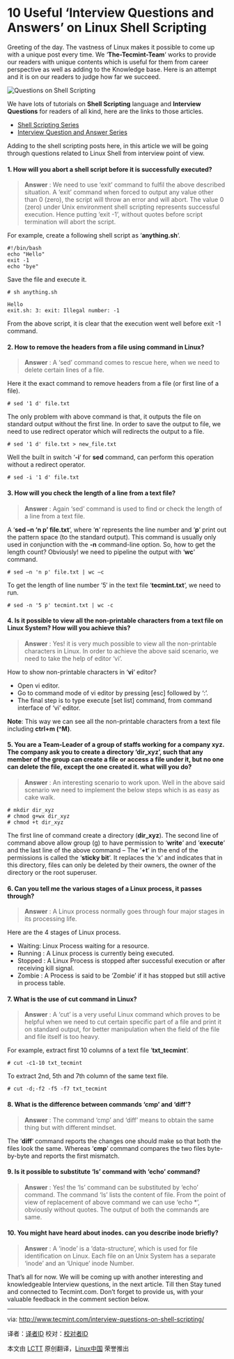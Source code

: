 10 Useful ‘Interview Questions and Answers’ on Linux Shell Scripting
================================================================================
Greeting of the day. The vastness of Linux makes it possible to come up with a unique post every time. We ‘**The-Tecmint-Team**‘ works to provide our readers with unique contents which is useful for them from career perspective as well as adding to the Knowledge base. Here is an attempt and it is on our readers to judge how far we succeed.

![Questions on Shell Scripting](http://www.tecmint.com/wp-content/uploads/2014/05/Questions-on-Shell-Scripting.png)

We have lots of tutorials on **Shell Scripting** language and **Interview Questions** for readers of all kind, here are the links to those articles.

- [Shell Scripting Series][1]
- [Interview Question and Answer Series][2]

Adding to the shell scripting posts here, in this article we will be going through questions related to Linux Shell from interview point of view.

#### 1. How will you abort a shell script before it is successfully executed? ####

> **Answer** : We need to use ‘exit’ command to fulfil the above described situation. A ‘exit’ command when forced to output any value other than 0 (zero), the script will throw an error and will abort. The value 0 (zero) under Unix environment shell scripting represents successful execution. Hence putting ‘exit -1’, without quotes before script termination will abort the script.

For example, create a following shell script as ‘**anything.sh**‘.

    #!/bin/bash
    echo "Hello"
    exit -1
    echo "bye"

Save the file and execute it.

    # sh anything.sh

    Hello
    exit.sh: 3: exit: Illegal number: -1

From the above script, it is clear that the execution went well before exit -1 command.

#### 2. How to remove the headers from a file using command in Linux? ####

> **Answer** : A ‘sed’ command comes to rescue here, when we need to delete certain lines of a file.

Here it the exact command to remove headers from a file (or first line of a file).

    # sed '1 d' file.txt

The only problem with above command is that, it outputs the file on standard output without the first line. In order to save the output to file, we need to use redirect operator which will redirects the output to a file.

    # sed '1 d' file.txt > new_file.txt

Well the built in switch ‘**-i**‘ for **sed** command, can perform this operation without a redirect operator.

    # sed -i '1 d' file.txt

#### 3. How will you check the length of a line from a text file? ####

> **Answer** : Again ‘sed’ command is used to find or check the length of a line from a text file.

A ‘**sed –n ‘n p’ file.txt**‘, where ‘**n**‘ represents the line number and ‘**p**‘ print out the pattern space (to the standard output). This command is usually only used in conjunction with the **-n** command-line option. So, how to get the length count? Obviously! we need to pipeline the output with ‘**wc**‘ command.

    # sed –n 'n p' file.txt | wc –c

To get the length of line number ’5′ in the text file ‘**tecmint.txt**‘, we need to run.

    # sed -n '5 p' tecmint.txt | wc -c

#### 4. Is it possible to view all the non-printable characters from a text file on Linux System? How will you achieve this? ####

> **Answer** : Yes! it is very much possible to view all the non-printable characters in Linux. In order to achieve the above said scenario, we need to take the help of editor ‘vi’.

How to show non-printable characters in ‘**vi**‘ editor?

- Open vi editor.
- Go to command mode of vi editor by pressing [esc] followed by ‘:’.
- The final step is to type execute [set list] command, from command interface of ‘vi’ editor.

**Note**: This way we can see all the non-printable characters from a text file including **ctrl+m (^M)**.

#### 5. You are a Team-Leader of a group of staffs working for a company xyz. The company ask you to create a directory ‘dir_xyz’, such that any member of the group can create a file or access a file under it, but no one can delete the file, except the one created it. what will you do? ####

> **Answer** : An interesting scenario to work upon. Well in the above said scenario we need to implement the below steps which is as easy as cake walk.

    # mkdir dir_xyz
    # chmod g+wx dir_xyz
    # chmod +t dir_xyz

The first line of command create a directory (**dir_xyz**). The second line of command above allow group (g) to have permission to ‘**write**‘ and ‘**execute**‘ and the last line of the above command – The ‘**+t**‘ in the end of the permissions is called the ‘**sticky bit**‘. It replaces the ‘x‘ and indicates that in this directory, files can only be deleted by their owners, the owner of the directory or the root superuser.

#### 6. Can you tell me the various stages of a Linux process, it passes through? ####

> **Answer** : A Linux process normally goes through four major stages in its processing life.

Here are the 4 stages of Linux process.

- Waiting: Linux Process waiting for a resource.
- Running : A Linux process is currently being executed.
- Stopped : A Linux Process is stopped after successful execution or after receiving kill signal.
- Zombie : A Process is said to be ‘Zombie’ if it has stopped but still active in process table.

#### 7. What is the use of cut command in Linux? ####

> **Answer** : A ‘cut’ is a very useful Linux command which proves to be helpful when we need to cut certain specific part of a file and print it on standard output, for better manipulation when the field of the file and file itself is too heavy.

For example, extract first 10 columns of a text file ‘**txt_tecmint**‘.

    # cut -c1-10 txt_tecmint

To extract 2nd, 5th and 7th column of the same text file.

    # cut -d;-f2 -f5 -f7 txt_tecmint

#### 8. What is the difference between commands ‘cmp’ and ‘diff’? ####

> **Answer** : The command ‘cmp’ and ‘diff’ means to obtain the same thing but with different mindset.

The ‘**diff**‘ command reports the changes one should make so that both the files look the same. Whereas ‘**cmp**‘ command compares the two files byte-by-byte and reports the first mismatch.

#### 9. Is it possible to substitute ‘ls’ command with ‘echo’ command? ####

> **Answer** : Yes! the ‘ls’ command can be substituted by ‘echo’ command. The command ‘ls’ lists the content of file. From the point of view of replacement of above command we can use ‘echo *’, obviously without quotes. The output of both the commands are same.

#### 10. You might have heard about inodes. can you describe inode briefly? ####

> **Answer** : A ‘inode’ is a ‘data-structure’, which is used for file identification on Linux. Each file on an Unix System has a separate ‘inode’ and an ‘Unique’ inode Number.

That’s all for now. We will be coming up with another interesting and knowledgeable Interview questions, in the next article. Till then Stay tuned and connected to Tecmint.com. Don’t forget to provide us, with your valuable feedback in the comment section below.

--------------------------------------------------------------------------------

via: http://www.tecmint.com/interview-questions-on-shell-scripting/

译者：[译者ID](https://github.com/译者ID) 校对：[校对者ID](https://github.com/校对者ID)

本文由 [LCTT](https://github.com/LCTT/TranslateProject) 原创翻译，[Linux中国](http://linux.cn/) 荣誉推出

[1]:http://www.tecmint.com/category/bash-shell/
[2]:http://www.tecmint.com/category/interview-questions/
[3]:
[4]:
[5]:
[6]:
[7]:
[8]:
[9]:
[10]:
[11]:
[12]:
[13]:
[14]:
[15]:
[16]:
[17]:
[18]:
[19]:
[20]: